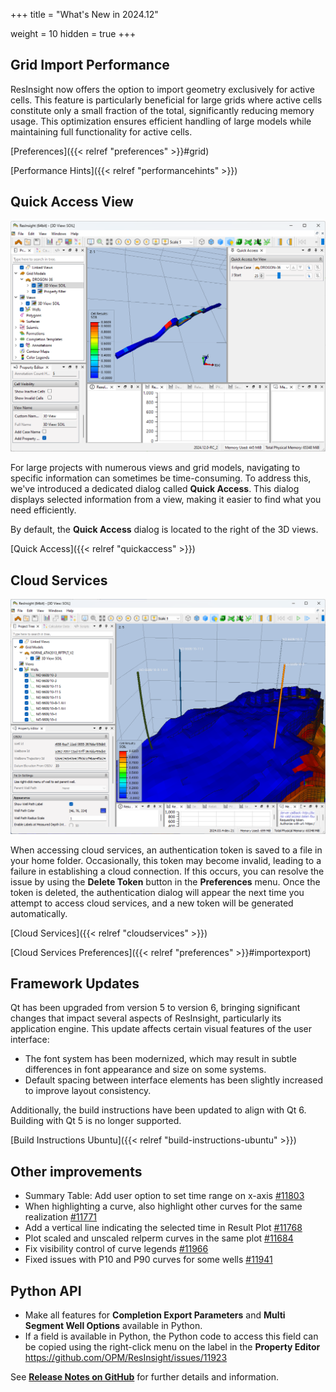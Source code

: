 +++
title = "What's New in 2024.12"

weight = 10
hidden = true
+++

## Grid Import Performance

ResInsight now offers the option to import geometry exclusively for active cells. This feature is particularly beneficial for large grids where active cells constitute only a small fraction of the total, significantly reducing memory usage. This optimization ensures efficient handling of large models while maintaining full functionality for active cells.

[Preferences]({{< relref "preferences" >}}#grid)

[Performance Hints]({{< relref "performancehints" >}})

## Quick Access View

![](/images/3d-main-window/quick-access-main.png)

For large projects with numerous views and grid models, navigating to specific information can sometimes be time-consuming. To address this, we've introduced a dedicated dialog called **Quick Access**. This dialog displays selected information from a view, making it easier to find what you need efficiently.  

By default, the **Quick Access** dialog is located to the right of the 3D views.  

[Quick Access]({{< relref "quickaccess" >}})

## Cloud Services

![](/images/cloud-services/osdu-well-path-3dview.png)

When accessing cloud services, an authentication token is saved to a file in your home folder. Occasionally, this token may become invalid, leading to a failure in establishing a cloud connection. If this occurs, you can resolve the issue by using the **Delete Token** button in the **Preferences** menu. Once the token is deleted, the authentication dialog will appear the next time you attempt to access cloud services, and a new token will be generated automatically.

[Cloud Services]({{< relref "cloudservices" >}})

[Cloud Services Preferences]({{< relref "preferences" >}}#importexport)

## Framework Updates
Qt has been upgraded from version 5 to version 6, bringing significant changes that impact several aspects of ResInsight, particularly its application engine. This update affects certain visual features of the user interface:  

- The font system has been modernized, which may result in subtle differences in font appearance and size on some systems.  
- Default spacing between interface elements has been slightly increased to improve layout consistency.  

Additionally, the build instructions have been updated to align with Qt 6. Building with Qt 5 is no longer supported.

[Build Instructions Ubuntu]({{< relref "build-instructions-ubuntu" >}})

## Other improvements
- Summary Table: Add user option to set time range on x-axis [#11803](https://github.com/OPM/ResInsight/issues/11803)
- When highlighting a curve, also highlight other curves for the same realization [#11771](https://github.com/OPM/ResInsight/issues/11771)
- Add a vertical line indicating the selected time in Result Plot [#11768](https://github.com/OPM/ResInsight/issues/11768)
- Plot scaled and unscaled relperm curves in the same plot [#11684](https://github.com/OPM/ResInsight/issues/11684)
- Fix visibility control of curve legends [#11966](https://github.com/OPM/ResInsight/issues/11966)
- Fixed issues with P10 and P90 curves for some wells [#11941](https://github.com/OPM/ResInsight/issues/11941)
 
## Python API
- Make all features for **Completion Export Parameters** and **Multi Segment Well Options** available in Python.
- If a field is available in Python, the Python code to access this field can be copied using the right-click menu on the label in the **Property Editor** https://github.com/OPM/ResInsight/issues/11923

See [**Release Notes on GitHub**](https://github.com/OPM/ResInsight/releases/) for further details and information.
